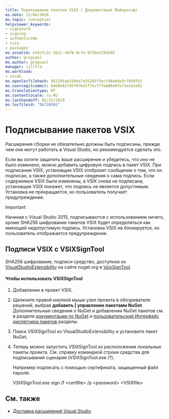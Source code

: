 ```yaml
---
title: Подписывание пакетов VSIX | Документация Майкрософт
ms.date: 11/04/2016
ms.topic: conceptual
helpviewer_keywords:
- signature
- signing
- authenticode
- vsix
- packages
ms.assetid: e34cfc2c-361c-44f8-9cfe-9f2be229d248
author: gregvanl
ms.author: gregvanl
manager: jillfra
ms.workload:
- vssdk
ms.openlocfilehash: 952195ab33b9a7e35265f5ecf40a8de3cf958fb3
ms.sourcegitcommit: b0d8e61745f67bd1f7ecf7fe080a0fe73ac6a181
ms.translationtype: MT
ms.contentlocale: ru-RU
ms.lasthandoff: 02/22/2019
ms.locfileid: "56720592"
---
```

# <a name="signing-vsix-packages"></a>Подписывание пакетов VSIX
Расширения сборки не обязательно должны быть подписаны, прежде чем они могут работать в Visual Studio, но рекомендуется сделать это.

 Если вы хотите защитить ваше расширение и убедитесь, что оно не было изменено, можно добавить цифровую подпись в пакет VSIX. При подписании VSIX, установщик VSIX отобразит сообщение о том, что он подписан, а также дополнительные сведения о сама подпись. Если содержимое VSIX были изменены, а VSIX снова не подписана, установщик VSIX покажет, что подпись не является допустимым. Установка не прекращается, но пользователь получает предупреждение.

> [!IMPORTANT]
>  Начиная с Visual Studio 2015, подписываются с использованием ничего, кроме SHA256 шифрование пакетов VSIX будет определяться как имеющий недопустимую подпись. Установка VSIX не блокируется, но пользователь отображается предупреждение.

## <a name="signing-a-vsix-with-vsixsigntool"></a>Подписи VSIX с VSIXSignTool
 SHA256 шифрование, подписи средство, доступное из [VisualStudioExtensibility](http://www.nuget.org/profiles/VisualStudioExtensibility) на сайте nuget.org в [VsixSignTool](http://www.nuget.org/packages/Microsoft.VSSDK.Vsixsigntool).

#### <a name="to-use-the-vsixsigntool"></a>Чтобы использовать VSIXSignTool

1. Добавление в проект VSIX.

2. Щелкните правой кнопкой мыши узел проекта в обозревателе решений, выбрав **добавить &#124; управление пакетами NuGet**.  Дополнительные сведения о NuGet и добавлении NuGet пакетов см. в разделе [документации по NuGet](/NuGet) и [пользовательский Интерфейс диспетчера пакетов](/NuGet/Tools/Package-Manager-UI) разделы.

3. Поиск VSIXSignTool из VisualStudioExtensibility и установите пакет NuGet.

4. Теперь можно запустить VSIXSignTool из расположения локальные пакеты проекта. См. справку командной строки средства для подписывания сценария (VSIXSignTool.exe /?).

   Например подписать с помощью сертификата, защищенный файл пароля:

   VSIXSignTool.exe sign /f \<certfile> /p \<password> \<VSIXfile>

## <a name="see-also"></a>См. также
- [Доставка расширений Visual Studio](../extensibility/shipping-visual-studio-extensions.md)

